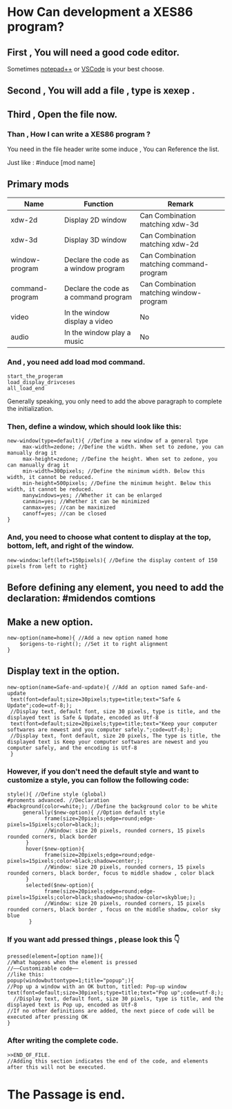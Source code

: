 # How Can development a XES86 program?

## First , You will need a good code editor.

Sometimes [notepad++](https://notepad-plus-plus.org/downloads/) or [VSCode](https://code.visualstudio.com/) is your best choose.

## Second , You will add a file , type is xexep .

## Third , Open the file now.

### Than , How I can write a XES86 program ?

You need in the file header write some induce , You can Reference the list.

Just like : #induce [mod name]

##                                                      Primary mods

| Name            | Function                              | Remark                                   |
| --------------- | ------------------------------------- | ---------------------------------------- |
| xdw-2d          | Display 2D window                     | Can Combination matching xdw-3d          |
| xdw-3d          | Display 3D window                     | Can Combination matching xdw-2d          |
| window-program  | Declare the code as a window program  | Can Combination matching command-program |
| command-program | Declare the code as a command program | Can Combination matching window-program  |
| video           | In the window display a video         | No                                       |
| audio           | In the window play a music            | No                                       |



### And , you need add load mod command.

```
start_the_progeram
load_display_drivceses
all_load_end
```

Generally speaking, you only need to add the above paragraph to complete the initialization.



### Then, define a window, which should look like this:

```
new-window(type=default){ //Define a new window of a general type
     max-width=zedone; //Define the width. When set to zedone, you can manually drag it
     max-height=zedone; //Define the height. When set to zedone, you can manually drag it
     min-width=300pixels; //Define the minimum width. Below this width, it cannot be reduced.
     min-height=500pixels; //Define the minimum height. Below this width, it cannot be reduced.
     manywindows=yes; //Whether it can be enlarged
     canmin=yes; //Whether it can be minimized
     canmax=yes; //can be maximized
     canoff=yes; //can be closed
}
```



### And, you need to choose what content to display at the top, bottom, left, and right of the window.

```
new-window:left(left=150pixels){ //Define the display content of 150 pixels from left to right}
```

## Before defining any element, you need to add the declaration: #midendos comtions

## Make a new option.

```
new-option(name=home){ //Add a new option named home
    $origens-to-right(); //Set it to right alignment
}
```
## Display text in the option.
```
new-option(name=Safe-and-update){ //Add an option named Safe-and-update
 text(font=default;size=30pixels;type=title;text="Safe & Update";code=utf-8;); 
 //Display text, default font, size 30 pixels, type is title, and the displayed text is Safe & Update, encoded as Utf-8
 text(font=default;size=20pixels;type=title;text="Keep your computer softwares are newest and you computer safely.";code=utf-8;);
 //Display text, font default, size 20 pixels, The type is title, the displayed text is Keep your computer softwares are newest and you computer safely, and the encoding is Utf-8
 }
```

### However, if you don't need the default style and want to customize a style, you can follow the following code:

```
style(){ //Define style (global)
#proments advanced. //Declaration
#background(color=white;); //Define the background color to be white
     generally($new-option){ //Option default style
            frame(size=20pixels;edge=round;edge-pixels=15pixels;color=black;); 
            //Window: size 20 pixels, rounded corners, 15 pixels rounded corners, black border
      }
      hover($new-option){
            frame(size=20pixels;edge=round;edge-pixels=15pixels;color=black;shadow=center;);
            //Window: size 20 pixels, rounded corners, 15 pixels rounded corners, black border, focus to middle shadow , color black
      }
      selected($new-option){
            frame(size=20pixels;edge=round;edge-pixels=15pixels;color=black;shadow=no;shadow-color=skyblue;);
            //Window: size 20 pixels, rounded corners, 15 pixels rounded corners, black border , focus on the middle shadow, color sky blue
       }
```
### If you want add pressed things , please look this 👇
```
pressed(element=[option name]){
//What happens when the element is pressed
//——Customizable code——
//like this:
popup(windowbuttontype=1;title="popup";){
//Pop up a window with an OK button, titled: Pop-up window
text(font=default;size=30pixels;type=title;text="Pop up";code=utf-8;);
  //Display text, default font, size 30 pixels, type is title, and the displayed text is Pop up, encoded as Utf-8
//If no other definitions are added, the next piece of code will be executed after pressing OK
}
```

### After writing the complete code.

```
>>END_OF_FILE.
//Adding this section indicates the end of the code, and elements after this will not be executed.
```

# The Passage is end.
